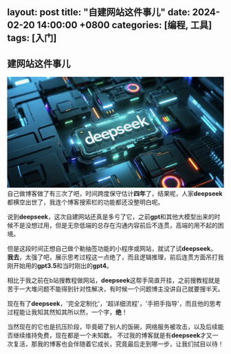 layout: post
title: "自建网站这件事儿"
date: 2024-02-20 14:00:00 +0800
categories: [编程, 工具]
tags: [入门]
---
## 建网站这件事儿
![deepseek](../image/deepseek.jpeg)
自己做博客做了有三次了吧，时间跨度保守估计**四年**了，结果呢，人家**deepseek**都横空出世了，我连个博客搜索栏的功能都还没整明白呢。 

说到**deepseek**，这次自建网站还真是多亏了它，之前**gpt**和其他大模型出来的时候不是没想过用，但是无奈低端的总存在沟通内容前后不连贯，高端的用不起的困境。 

但是这段时间正想自己做个勒抽签功能的小程序或网站，就试了试**deepseek**。
**我去**，太强了吧，展示思考过程这一点绝了，而且逻辑推理，前后连贯方面吊打我刚开始用的**gpt3.5**和当时刚出的**gpt4**。 

相比于我之前在b站搜教程做网站，**deepseek**这帮手简直开挂，之前搜教程就是苦于一大堆问题不能得到针对性解决，有时候一个问题博主没讲自己就要搜半天。 

现在有了**deepseek**，'完全定制化'，'超详细流程'，'手把手指导'，而且他的思考过程能让我知其然知其所以然，一个字，**绝**！ 

当然现在的它也是抗压阶段，毕竟砸了别人的饭碗，网络服务被攻击，以及后续能否继续维持免费，现在都是一个未知数。
不过我的博客就是有**deepseek**才又一次复活，那我的博客也会伴随着它成长，究竟最后走到哪一步，让我们拭目以待！
